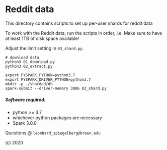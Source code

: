 # Reddit data
This directory contains scripts to set up per-user shards for reddit data

To work with the Reddit data, run the scripts in order, i.e.
Make sure to have at least 1TB of disk space available!

Adjust the limit setting in `03_shard.py`.

```
# download data
python3 01_download.py
python3 02_extract.py

export PYSPARK_PYTHON=python3.7
export PYSPARK_DRIVER_PYTHON=python3.7
mkdir -p ./sharded/db
spark-submit --driver-memory 380G 03_shard.py
```

##### Software required:
- python >= 3.7
- whichever python packages are necessary
- Spark 3.0.0

Questions @ `leonhard_spiegelberg@brown.edu`

(c) 2020